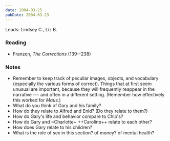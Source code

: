 ```yaml
---
date: 2004-03-25
pubDate: 2004-03-23
---
```


Leads: Lindsey C., Liz B.

### Reading

* Franzen, <cite>The Corrections</cite> (139--238)

### Notes

* Remember to keep track of peculiar images, objects, and vocabulary (especially the various forms of correct). Things that at first seem unusual are important, because they will frequently reappear in the narrative --- and often in a different setting. (Remember how effectively this worked for <cite>Maus</cite>.)
* What do you think of Gary and his family?
* How do they relate to Alfred and Enid? (Do they relate to them?)
* How do Gary's life and behavior compare to Chip's?
* How do Gary and ~Charlotte~ ++Caroline++ relate to each other?
* How does Gary relate to his children?
* What is the role of sex in this section? of money? of mental health?
